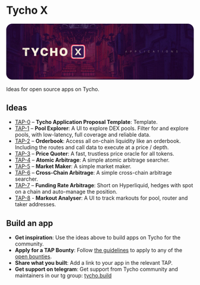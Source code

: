 # Tycho X
![Tycho X](./assets/tycho-x.png)

Ideas for open source apps on Tycho.

## Ideas
- [TAP-0](TAP-0.md) – **Tycho Application Proposal Template**: Template.
- [TAP-1](TAP-1.md) – **Pool Explorer**: A UI to explore DEX pools. Filter for and explore pools, with low-latency, full coverage and reliable data.
- [TAP-2](TAP-2.md) – **Orderbook**: Access all on-chain liquidity like an orderbook. Including the routes and call data to execute at a price / depth.
- [TAP-3](TAP-3.md) – **Price Quoter**: A fast, trustless price oracle for all tokens.
- [TAP-4](TAP-4.md) – **Atomic Arbitrage**: A simple atomic arbitrage searcher.
- [TAP-5](TAP-5.md) – **Market Maker**: A simple market maker.
- [TAP-6](TAP-6.md) – **Cross-Chain Arbitrage**: A simple cross-chain arbitrage searcher.
- [TAP-7](TAP-7.md) – **Funding Rate Arbitrage**: Short on Hyperliquid, hedges with spot on a chain and auto-manage the position.
- [TAP-8](TAP-8.md) - **Markout Analyser**: A UI to track markouts for pool, router and taker addresses.

## Build an app
- **Get inspiration**: Use the ideas above to build apps on Tycho for the community.
- **Apply for a TAP Bounty**: Follow [the guidelines](TAP_guidelines.md) to apply to any of the [open bounties](https://docs.google.com/spreadsheets/d/1mVA1sSF70lesJL2cKPeidmU1K2urb4GCPl0zumJaLaU/edit?gid=0#gid=0).
- **Share what you built**: Add a link to your app in the relevant TAP.
- **Get support on telegram**: Get support from Tycho community and maintainers in our tg group: [tycho.build](https://tycho.build/)
